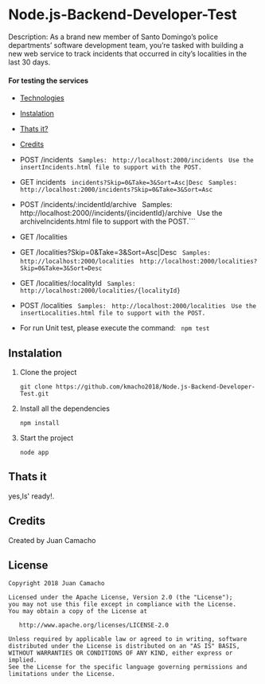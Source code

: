 # Node.js-Backend-Developer-Test
Description: As a brand new member of Santo Domingo’s police departments’ software development team, you’re tasked with building a new web service to track incidents that occurred in city’s localities in the last 30 days.

#### For testing the services

* [Technologies](#technologies)
* [Instalation](#instalation)
* [Thats it?](#thats-it)
* [Credits](#credits)

* POST /incidents
``` Samples:```
``` http://localhost:2000/incidents```
``` Use the insertIncidents.html file to support with the POST.```
* GET incidents
``` incidents?Skip=0&Take=3&Sort=Asc|Desc```
``` Samples:```
``` http://localhost:2000/incidents?Skip=0&Take=3&Sort=Asc```
* POST /incidents/:incidentId/archive```
``` Samples:```
``` http://localhost:2000//incidents/{incidentId}/archive```
``` Use the archiveIncidents.html file to support with the POST.```
* GET /localities
* GET /localities?Skip=0&Take=3&Sort=Asc|Desc
``` Samples:```
``` http://localhost:2000/localities```
``` http://localhost:2000/localities?Skip=0&Take=3&Sort=Desc```
* GET /localities/:localityId
``` Samples:```
``` http://localhost:2000/localities/{localityId}```
* POST /localities
``` Samples:```
``` http://localhost:2000/localities```
``` Use the insertLocalities.html file to support with the POST.```
* For run Unit test, please execute the command:
``` npm test```


## Instalation

1. Clone the project

	``` git clone https://github.com/kmacho2018/Node.js-Backend-Developer-Test.git ```

2. Install all the dependencies

	``` npm install ```

3. Start the project

	```node app```



## Thats it

yes,Is' ready!.

## Credits
Created by Juan Camacho  

## License

	Copyright 2018 Juan Camacho
	
	Licensed under the Apache License, Version 2.0 (the "License");
	you may not use this file except in compliance with the License.
	You may obtain a copy of the License at
	
	   http://www.apache.org/licenses/LICENSE-2.0
	
	Unless required by applicable law or agreed to in writing, software
	distributed under the License is distributed on an "AS IS" BASIS,
	WITHOUT WARRANTIES OR CONDITIONS OF ANY KIND, either express or implied.
	See the License for the specific language governing permissions and
	limitations under the License.
